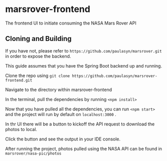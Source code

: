 # marsrover-frontend
The frontend UI to initiate consuming the NASA Mars Rover API

## Cloning and Building

If you have not, please refer to `https://github.com/paulasyn/marsrover.git` in order to expose the backend.

This guide assumes that you have the Spring Boot backend up and running.

Clone the repo using `git clone https://github.com/paulasyn/marsrover-frontend.git`

Navigate to the directory within marsrover-frontend

In the terminal, pull the dependencies by running `<npm install>`

Now that you have pulled all the dependencies, you can run `<npm start>` and the project will run by default on `localhost:3000` .

In thr UI there will be a button to kickoff the API request to download the photos to local.

Click the button and see the output in your IDE console.

After running the project, photos pulled using the NASA API can be found in `marsrover/nasa-pic/photos`